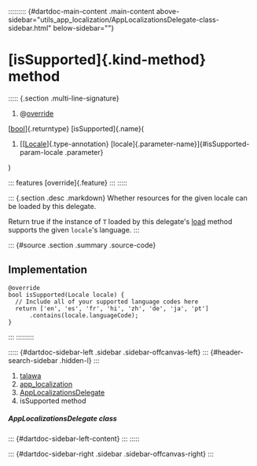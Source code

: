::::::::: {#dartdoc-main-content .main-content above-sidebar="utils_app_localization/AppLocalizationsDelegate-class-sidebar.html" below-sidebar=""}
<div>

# [isSupported]{.kind-method} method

</div>

::::: {.section .multi-line-signature}
<div>

1.  @[override](https://api.flutter.dev/flutter/dart-core/override-constant.html)

</div>

[[bool](https://api.flutter.dev/flutter/dart-core/bool-class.html)]{.returntype}
[isSupported]{.name}(

1.  [[[Locale](https://api.flutter.dev/flutter/dart-ui/Locale-class.html)]{.type-annotation}
    [locale]{.parameter-name}]{#isSupported-param-locale .parameter}

)

::: features
[override]{.feature}
:::
:::::

::: {.section .desc .markdown}
Whether resources for the given locale can be loaded by this delegate.

Return true if the instance of `T` loaded by this delegate\'s
[load](../../utils_app_localization/AppLocalizationsDelegate/load.html)
method supports the given `locale`\'s language.
:::

::: {#source .section .summary .source-code}
## Implementation

``` language-dart
@override
bool isSupported(Locale locale) {
  // Include all of your supported language codes here
  return ['en', 'es', 'fr', 'hi', 'zh', 'de', 'ja', 'pt']
      .contains(locale.languageCode);
}
```
:::
:::::::::

::::: {#dartdoc-sidebar-left .sidebar .sidebar-offcanvas-left}
::: {#header-search-sidebar .hidden-l}
:::

1.  [talawa](../../index.html)
2.  [app_localization](../../utils_app_localization/)
3.  [AppLocalizationsDelegate](../../utils_app_localization/AppLocalizationsDelegate-class.html)
4.  isSupported method

##### AppLocalizationsDelegate class

::: {#dartdoc-sidebar-left-content}
:::
:::::

::: {#dartdoc-sidebar-right .sidebar .sidebar-offcanvas-right}
:::
